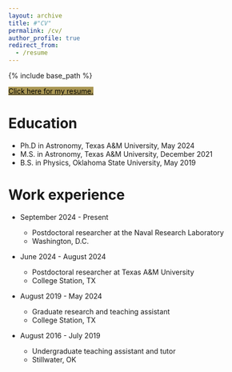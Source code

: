 ```yaml
---
layout: archive
title: #"CV"
permalink: /cv/
author_profile: true
redirect_from:
  - /resume
---
```


{% include base_path %}


<p><a href="/images/resume_basic.pdf" class="button primary large" style="background-color:#A99653" target='_blank'><font color="#000">Click here for my resume.</font></a></p>

Education
======
* Ph.D in Astronomy, Texas A&M University, May 2024
* M.S. in Astronomy, Texas A&M University, December 2021
* B.S. in Physics, Oklahoma State University, May 2019

Work experience
======
* September 2024 - Present
  * Postdoctoral researcher at the Naval Research Laboratory
  * Washington, D.C.

* June 2024 - August 2024
  * Postdoctoral researcher at Texas A&M University
  * College Station, TX

* August 2019 - May 2024
  * Graduate research and teaching assistant
  * College Station, TX

* August 2016 - July 2019
  * Undergraduate teaching assistant and tutor
  * Stillwater, OK


